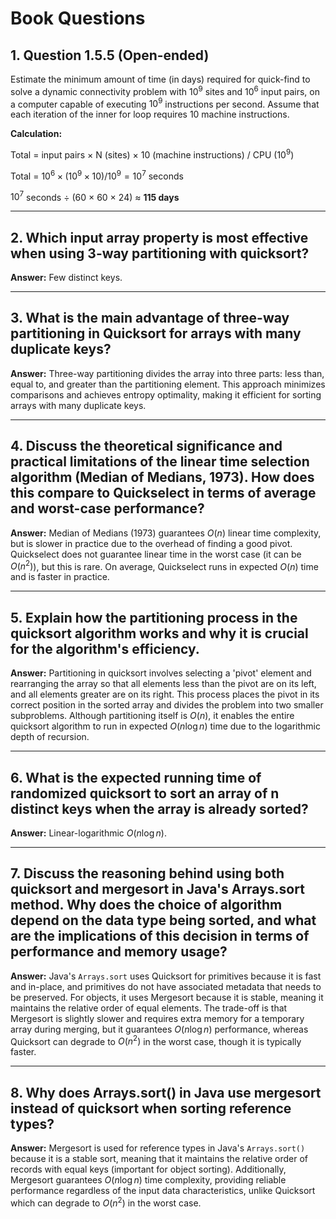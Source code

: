 # Book Questions

## 1. Question 1.5.5 (Open-ended)
Estimate the minimum amount of time (in days) required for quick-find to solve a dynamic connectivity problem with $10^9$ sites and $10^6$ input pairs, on a computer capable of executing $10^9$ instructions per second. Assume that each iteration of the inner for loop requires 10 machine instructions.

**Calculation:**

Total = input pairs × N (sites) × 10 (machine instructions) / CPU ($10^9$)

Total = $10^6 \times (10^9 \times 10) / 10^9 = 10^7$ seconds

$10^7$ seconds $\div$ (60 × 60 × 24) ≈ **115 days**

---

## 2. Which input array property is most effective when using 3-way partitioning with quicksort?

**Answer:**
Few distinct keys.

---

## 3. What is the main advantage of three-way partitioning in Quicksort for arrays with many duplicate keys?

**Answer:**
Three-way partitioning divides the array into three parts: less than, equal to, and greater than the partitioning element. This approach minimizes comparisons and achieves entropy optimality, making it efficient for sorting arrays with many duplicate keys.

---

## 4. Discuss the theoretical significance and practical limitations of the linear time selection algorithm (Median of Medians, 1973). How does this compare to Quickselect in terms of average and worst-case performance?

**Answer:**
Median of Medians (1973) guarantees $O(n)$ linear time complexity, but is slower in practice due to the overhead of finding a good pivot. Quickselect does not guarantee linear time in the worst case (it can be $O(n^2)$), but this is rare. On average, Quickselect runs in expected $O(n)$ time and is faster in practice.

---

## 5. Explain how the partitioning process in the quicksort algorithm works and why it is crucial for the algorithm's efficiency.

**Answer:**
Partitioning in quicksort involves selecting a 'pivot' element and rearranging the array so that all elements less than the pivot are on its left, and all elements greater are on its right. This process places the pivot in its correct position in the sorted array and divides the problem into two smaller subproblems. Although partitioning itself is $O(n)$, it enables the entire quicksort algorithm to run in expected $O(n \log n)$ time due to the logarithmic depth of recursion.

---

## 6. What is the expected running time of randomized quicksort to sort an array of n distinct keys when the array is already sorted?

**Answer:**
Linear-logarithmic $O(n \log n)$.

---

## 7. Discuss the reasoning behind using both quicksort and mergesort in Java's Arrays.sort method. Why does the choice of algorithm depend on the data type being sorted, and what are the implications of this decision in terms of performance and memory usage?

**Answer:**
Java's `Arrays.sort` uses Quicksort for primitives because it is fast and in-place, and primitives do not have associated metadata that needs to be preserved. For objects, it uses Mergesort because it is stable, meaning it maintains the relative order of equal elements. The trade-off is that Mergesort is slightly slower and requires extra memory for a temporary array during merging, but it guarantees $O(n \log n)$ performance, whereas Quicksort can degrade to $O(n^2)$ in the worst case, though it is typically faster.

---

## 8. Why does Arrays.sort() in Java use mergesort instead of quicksort when sorting reference types?

**Answer:**
Mergesort is used for reference types in Java's `Arrays.sort()` because it is a stable sort, meaning that it maintains the relative order of records with equal keys (important for object sorting). Additionally, Mergesort guarantees $O(n \log n)$ time complexity, providing reliable performance regardless of the input data characteristics, unlike Quicksort which can degrade to $O(n^2)$ in the worst case.

